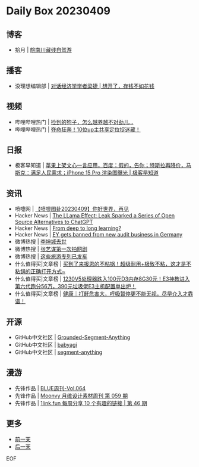 # Daily Box 20230409

## 博客
- 拾月 | [皖南川藏线自驾游](https://www.skyue.com/23040910.html)

## 播客
- 没理想编辑部 | [对话经济学学者梁捷 | 想开了，存钱不如花钱](https://shop.vistopia.com.cn/article?article_id=654716)

## 视频
- 哔哩哔哩热门 | [捡到的狗子，怎么越养越不对劲儿…](https://b23.tv/BV1Ba4y1T7ZN)
- 哔哩哔哩热门 | [夺命狂奔！10位up主共享定位捉迷藏！](https://b23.tv/BV1Xs4y127g4)

## 日报
- 极客早知道 | [苹果上架文心一言应用，百度：假的，告你；特斯拉再降价，马斯克：满足人民需求；iPhone 15 Pro 渲染图曝光 | 极客早知道](https://www.geekpark.net/news/317277)

## 资讯
- 喷嚏网 | [【喷嚏图卦20230409】你好世界，再见](http://www.dapenti.com/blog/more.asp?name=xilei&id=170793)
- Hacker News | [The LLama Effect: Leak Sparked a Series of Open Source Alternatives to ChatGPT](https://thesequence.substack.com/p/the-llama-effect-how-an-accidental)
- Hacker News | [From deep to long learning?](https://hazyresearch.stanford.edu/blog/2023-03-27-long-learning)
- Hacker News | [EY gets banned from new audit business in Germany](https://www.economist.com/business/2023/04/05/ey-gets-banned-from-new-audit-business-in-germany)
- 微博热搜 | [李坤城去世](https://s.weibo.com/weibo?q=%23李坤城去世%23)
- 微博热搜 | [张艺谋第一次拍网剧](https://s.weibo.com/weibo?q=%23张艺谋第一次拍网剧%23)
- 微博热搜 | [这些旅游专列已发车](https://s.weibo.com/weibo?q=%23这些旅游专列已发车%23)
- 什么值得买|文章榜 | [买到了来报恩的不粘锅！超级耐用+极致不粘，这才是不粘锅的正确打开方式~](https://post.smzdm.com/p/agqv8lv7/)
- 什么值得买|文章榜 | [1230V5处理器跌入100元D3内存8G30元！E3神教进入第六代跑分56万，390元垃圾佬E3主机配置单出炉！](https://post.smzdm.com/p/a8xm6046/)
- 什么值得买|文章榜 | [健康｜打鼾危害大，呼吸暂停更不能无视，尽早介入才靠谱！](https://post.smzdm.com/p/an3nd5g0/)

## 开源
- GitHub中文社区 | [Grounded-Segment-Anything](https://github.com/IDEA-Research/Grounded-Segment-Anything)
- GitHub中文社区 | [babyagi](https://github.com/yoheinakajima/babyagi)
- GitHub中文社区 | [segment-anything](https://github.com/facebookresearch/segment-anything)

## 漫游
- 先锋作品 | [BLUE周刊-Vol.064](https://open.zhubai.wiki/a/l/t/z/pl/huazi/2256897658763431936)
- 先锋作品 | [Moonvy 月维设计素材周刊 第 059 期](https://open.zhubai.wiki/a/l/t/z/pl/moonvy/2256889050503913472)
- 先锋作品 | [1link.fun 每周分享 10 个有趣的链接 | 第 46 期](https://open.zhubai.wiki/a/l/t/z/pl/happyfire/2256880158835286016)

## 更多
- [前一天](daily-box-20230408.md)
- [后一天](daily-box-20230410.md)

EOF